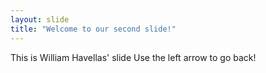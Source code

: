 ```yaml
---
layout: slide
title: "Welcome to our second slide!"
---
```

This is William Havellas' slide
Use the left arrow to go back!
